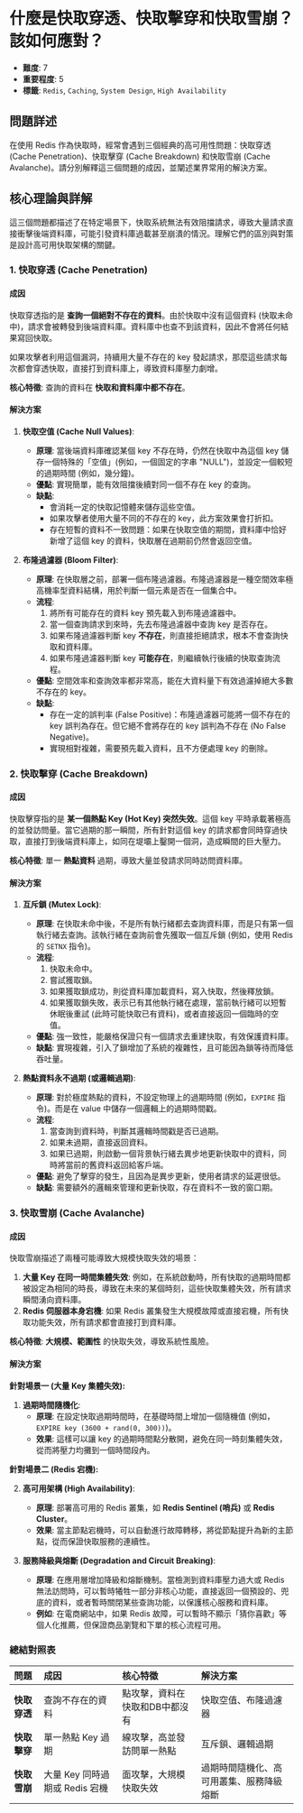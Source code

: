 # 什麼是快取穿透、快取擊穿和快取雪崩？該如何應對？

- **難度**: 7
- **重要程度**: 5
- **標籤**: `Redis`, `Caching`, `System Design`, `High Availability`

## 問題詳述

在使用 Redis 作為快取時，經常會遇到三個經典的高可用性問題：快取穿透 (Cache Penetration)、快取擊穿 (Cache Breakdown) 和快取雪崩 (Cache Avalanche)。請分別解釋這三個問題的成因，並闡述業界常用的解決方案。

## 核心理論與詳解

這三個問題都描述了在特定場景下，快取系統無法有效阻擋請求，導致大量請求直接衝擊後端資料庫，可能引發資料庫過載甚至崩潰的情況。理解它們的區別與對策是設計高可用快取架構的關鍵。

### 1. 快取穿透 (Cache Penetration)

#### 成因

快取穿透指的是 **查詢一個絕對不存在的資料**。由於快取中沒有這個資料 (快取未命中)，請求會被轉發到後端資料庫。資料庫中也查不到該資料，因此不會將任何結果寫回快取。

如果攻擊者利用這個漏洞，持續用大量不存在的 key 發起請求，那麼這些請求每次都會穿透快取，直接打到資料庫上，導致資料庫壓力劇增。

**核心特徵**: 查詢的資料在 **快取和資料庫中都不存在**。

#### 解決方案

1.  **快取空值 (Cache Null Values)**:
    *   **原理**: 當後端資料庫確認某個 key 不存在時，仍然在快取中為這個 key 儲存一個特殊的「空值」(例如，一個固定的字串 "NULL")，並設定一個較短的過期時間 (例如，幾分鐘)。
    *   **優點**: 實現簡單，能有效阻擋後續對同一個不存在 key 的查詢。
    *   **缺點**:
        *   會消耗一定的快取記憶體來儲存這些空值。
        *   如果攻擊者使用大量不同的不存在的 key，此方案效果會打折扣。
        *   存在短暫的資料不一致問題：如果在快取空值的期間，資料庫中恰好新增了這個 key 的資料，快取層在過期前仍然會返回空值。

2.  **布隆過濾器 (Bloom Filter)**:
    *   **原理**: 在快取層之前，部署一個布隆過濾器。布隆過濾器是一種空間效率極高機率型資料結構，用於判斷一個元素是否在一個集合中。
    *   **流程**:
        1.  將所有可能存在的資料 key 預先載入到布隆過濾器中。
        2.  當一個查詢請求到來時，先去布隆過濾器中查詢 key 是否存在。
        3.  如果布隆過濾器判斷 key **不存在**，則直接拒絕請求，根本不會查詢快取和資料庫。
        4.  如果布隆過濾器判斷 key **可能存在**，則繼續執行後續的快取查詢流程。
    *   **優點**: 空間效率和查詢效率都非常高，能在大資料量下有效過濾掉絕大多數不存在的 key。
    *   **缺點**:
        *   存在一定的誤判率 (False Positive)：布隆過濾器可能將一個不存在的 key 誤判為存在。但它絕不會將存在的 key 誤判為不存在 (No False Negative)。
        *   實現相對複雜，需要預先載入資料，且不方便處理 key 的刪除。

### 2. 快取擊穿 (Cache Breakdown)

#### 成因

快取擊穿指的是 **某一個熱點 Key (Hot Key) 突然失效**。這個 key 平時承載著極高的並發訪問量。當它過期的那一瞬間，所有針對這個 key 的請求都會同時穿過快取，直接打到後端資料庫上，如同在堤壩上鑿開一個洞，造成瞬間的巨大壓力。

**核心特徵**: 單一 **熱點資料** 過期，導致大量並發請求同時訪問資料庫。

#### 解決方案

1.  **互斥鎖 (Mutex Lock)**:
    *   **原理**: 在快取未命中後，不是所有執行緒都去查詢資料庫，而是只有第一個執行緒去查詢。該執行緒在查詢前會先獲取一個互斥鎖 (例如，使用 Redis 的 `SETNX` 指令)。
    *   **流程**:
        1.  快取未命中。
        2.  嘗試獲取鎖。
        3.  如果獲取鎖成功，則從資料庫加載資料，寫入快取，然後釋放鎖。
        4.  如果獲取鎖失敗，表示已有其他執行緒在處理，當前執行緒可以短暫休眠後重試 (此時可能快取已有資料)，或者直接返回一個臨時的空值。
    *   **優點**: 強一致性，能嚴格保證只有一個請求去重建快取，有效保護資料庫。
    *   **缺點**: 實現複雜，引入了鎖增加了系統的複雜性，且可能因為鎖等待而降低吞吐量。

2.  **熱點資料永不過期 (或邏輯過期)**:
    *   **原理**: 對於極度熱點的資料，不設定物理上的過期時間 (例如，`EXPIRE` 指令)。而是在 value 中儲存一個邏輯上的過期時間戳。
    *   **流程**:
        1.  當查詢到資料時，判斷其邏輯時間戳是否已過期。
        2.  如果未過期，直接返回資料。
        3.  如果已過期，則啟動一個背景執行緒去異步地更新快取中的資料，同時將當前的舊資料返回給客戶端。
    *   **優點**: 避免了擊穿的發生，且因為是異步更新，使用者請求的延遲很低。
    *   **缺點**: 需要額外的邏輯來管理和更新快取，存在資料不一致的窗口期。

### 3. 快取雪崩 (Cache Avalanche)

#### 成因

快取雪崩描述了兩種可能導致大規模快取失效的場景：

1.  **大量 Key 在同一時間集體失效**: 例如，在系統啟動時，所有快取的過期時間都被設定為相同的時長，導致在未來的某個時刻，這些快取集體失效，所有請求瞬間湧向資料庫。
2.  **Redis 伺服器本身宕機**: 如果 Redis 叢集發生大規模故障或直接宕機，所有快取功能失效，所有請求都會直接打到資料庫。

**核心特徵**: **大規模、範圍性** 的快取失效，導致系統性風險。

#### 解決方案

**針對場景一 (大量 Key 集體失效):**

1.  **過期時間隨機化**:
    *   **原理**: 在設定快取過期時間時，在基礎時間上增加一個隨機值 (例如，`EXPIRE key (3600 + rand(0, 300))`)。
    *   **效果**: 這樣可以讓 key 的過期時間點分散開，避免在同一時刻集體失效，從而將壓力均攤到一個時間段內。

**針對場景二 (Redis 宕機):**

2.  **高可用架構 (High Availability)**:
    *   **原理**: 部署高可用的 Redis 叢集，如 **Redis Sentinel (哨兵)** 或 **Redis Cluster**。
    *   **效果**: 當主節點宕機時，可以自動進行故障轉移，將從節點提升為新的主節點，從而保證快取服務的連續性。

3.  **服務降級與熔斷 (Degradation and Circuit Breaking)**:
    *   **原理**: 在應用層增加降級和熔斷機制。當檢測到資料庫壓力過大或 Redis 無法訪問時，可以暫時犧牲一部分非核心功能，直接返回一個預設的、兜底的資料，或者暫時關閉某些查詢功能，以保護核心服務和資料庫。
    *   **例如**: 在電商網站中，如果 Redis 故障，可以暫時不顯示「猜你喜歡」等個人化推薦，但保證商品瀏覽和下單的核心流程可用。

### 總結對照表

| 問題 | 成因 | 核心特徵 | 解決方案 |
| :--- | :--- | :--- | :--- |
| **快取穿透** | 查詢不存在的資料 | 點攻擊，資料在快取和DB中都沒有 | 快取空值、布隆過濾器 |
| **快取擊穿** | 單一熱點 Key 過期 | 線攻擊，高並發訪問單一熱點 | 互斥鎖、邏輯過期 |
| **快取雪崩** | 大量 Key 同時過期或 Redis 宕機 | 面攻擊，大規模快取失效 | 過期時間隨機化、高可用叢集、服務降級熔斷 |
